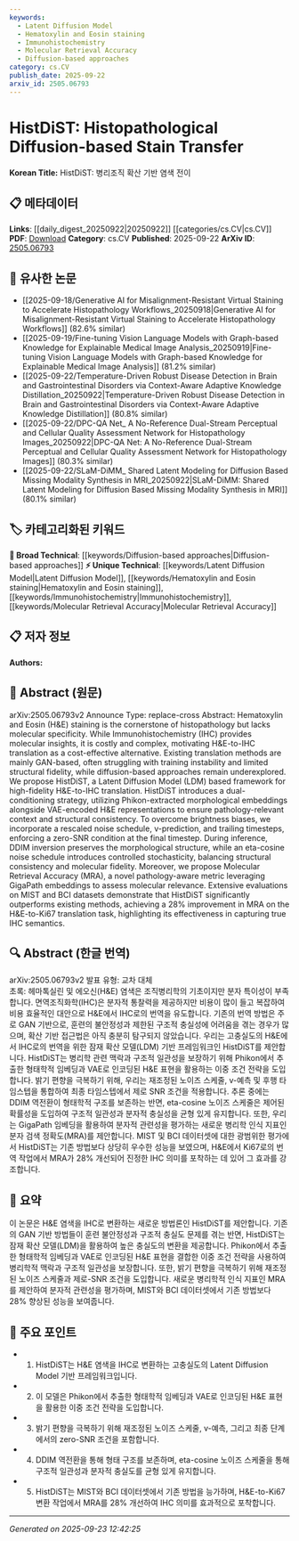 ```yaml
---
keywords:
  - Latent Diffusion Model
  - Hematoxylin and Eosin staining
  - Immunohistochemistry
  - Molecular Retrieval Accuracy
  - Diffusion-based approaches
category: cs.CV
publish_date: 2025-09-22
arxiv_id: 2505.06793
---
```


<!-- KEYWORD_LINKING_METADATA:
{
  "processed_timestamp": "2025-09-23T12:42:25.188113",
  "vocabulary_version": "1.0",
  "selected_keywords": [
    "Latent Diffusion Model",
    "Hematoxylin and Eosin staining",
    "Immunohistochemistry",
    "Molecular Retrieval Accuracy",
    "Diffusion-based approaches"
  ],
  "rejected_keywords": [],
  "similarity_scores": {
    "Latent Diffusion Model": 0.78,
    "Hematoxylin and Eosin staining": 0.75,
    "Immunohistochemistry": 0.72,
    "Molecular Retrieval Accuracy": 0.7,
    "Diffusion-based approaches": 0.68
  },
  "extraction_method": "AI_prompt_based",
  "budget_applied": true,
  "candidates_json": {
    "candidates": [
      {
        "surface": "Latent Diffusion Model",
        "canonical": "Latent Diffusion Model",
        "aliases": [
          "LDM"
        ],
        "category": "unique_technical",
        "rationale": "This represents a novel approach in the paper, crucial for the proposed method's functionality.",
        "novelty_score": 0.85,
        "connectivity_score": 0.65,
        "specificity_score": 0.88,
        "link_intent_score": 0.78
      },
      {
        "surface": "Hematoxylin and Eosin staining",
        "canonical": "Hematoxylin and Eosin staining",
        "aliases": [
          "H&E staining"
        ],
        "category": "unique_technical",
        "rationale": "Central to the paper's focus on histopathology, providing a key context for the translation task.",
        "novelty_score": 0.7,
        "connectivity_score": 0.6,
        "specificity_score": 0.85,
        "link_intent_score": 0.75
      },
      {
        "surface": "Immunohistochemistry",
        "canonical": "Immunohistochemistry",
        "aliases": [
          "IHC"
        ],
        "category": "unique_technical",
        "rationale": "A critical component of the translation task, offering molecular insights that are central to the study.",
        "novelty_score": 0.68,
        "connectivity_score": 0.7,
        "specificity_score": 0.82,
        "link_intent_score": 0.72
      },
      {
        "surface": "Molecular Retrieval Accuracy",
        "canonical": "Molecular Retrieval Accuracy",
        "aliases": [
          "MRA"
        ],
        "category": "unique_technical",
        "rationale": "Introduced as a novel metric in the paper, essential for evaluating the translation's effectiveness.",
        "novelty_score": 0.9,
        "connectivity_score": 0.5,
        "specificity_score": 0.9,
        "link_intent_score": 0.7
      },
      {
        "surface": "Diffusion-based approaches",
        "canonical": "Diffusion-based approaches",
        "aliases": [],
        "category": "broad_technical",
        "rationale": "Represents a broader category of methods explored in the paper, linking to diffusion models.",
        "novelty_score": 0.55,
        "connectivity_score": 0.75,
        "specificity_score": 0.65,
        "link_intent_score": 0.68
      }
    ],
    "ban_list_suggestions": [
      "method",
      "performance",
      "experiment"
    ]
  },
  "decisions": [
    {
      "candidate_surface": "Latent Diffusion Model",
      "resolved_canonical": "Latent Diffusion Model",
      "decision": "linked",
      "scores": {
        "novelty": 0.85,
        "connectivity": 0.65,
        "specificity": 0.88,
        "link_intent": 0.78
      }
    },
    {
      "candidate_surface": "Hematoxylin and Eosin staining",
      "resolved_canonical": "Hematoxylin and Eosin staining",
      "decision": "linked",
      "scores": {
        "novelty": 0.7,
        "connectivity": 0.6,
        "specificity": 0.85,
        "link_intent": 0.75
      }
    },
    {
      "candidate_surface": "Immunohistochemistry",
      "resolved_canonical": "Immunohistochemistry",
      "decision": "linked",
      "scores": {
        "novelty": 0.68,
        "connectivity": 0.7,
        "specificity": 0.82,
        "link_intent": 0.72
      }
    },
    {
      "candidate_surface": "Molecular Retrieval Accuracy",
      "resolved_canonical": "Molecular Retrieval Accuracy",
      "decision": "linked",
      "scores": {
        "novelty": 0.9,
        "connectivity": 0.5,
        "specificity": 0.9,
        "link_intent": 0.7
      }
    },
    {
      "candidate_surface": "Diffusion-based approaches",
      "resolved_canonical": "Diffusion-based approaches",
      "decision": "linked",
      "scores": {
        "novelty": 0.55,
        "connectivity": 0.75,
        "specificity": 0.65,
        "link_intent": 0.68
      }
    }
  ]
}
-->

# HistDiST: Histopathological Diffusion-based Stain Transfer

**Korean Title:** HistDiST: 병리조직 확산 기반 염색 전이

## 📋 메타데이터

**Links**: [[daily_digest_20250922|20250922]] [[categories/cs.CV|cs.CV]]
**PDF**: [Download](https://arxiv.org/pdf/2505.06793.pdf)
**Category**: cs.CV
**Published**: 2025-09-22
**ArXiv ID**: [2505.06793](https://arxiv.org/abs/2505.06793)

## 🔗 유사한 논문
- [[2025-09-18/Generative AI for Misalignment-Resistant Virtual Staining to Accelerate Histopathology Workflows_20250918|Generative AI for Misalignment-Resistant Virtual Staining to Accelerate Histopathology Workflows]] (82.6% similar)
- [[2025-09-19/Fine-tuning Vision Language Models with Graph-based Knowledge for Explainable Medical Image Analysis_20250919|Fine-tuning Vision Language Models with Graph-based Knowledge for Explainable Medical Image Analysis]] (81.2% similar)
- [[2025-09-22/Temperature-Driven Robust Disease Detection in Brain and Gastrointestinal Disorders via Context-Aware Adaptive Knowledge Distillation_20250922|Temperature-Driven Robust Disease Detection in Brain and Gastrointestinal Disorders via Context-Aware Adaptive Knowledge Distillation]] (80.8% similar)
- [[2025-09-22/DPC-QA Net_ A No-Reference Dual-Stream Perceptual and Cellular Quality Assessment Network for Histopathology Images_20250922|DPC-QA Net: A No-Reference Dual-Stream Perceptual and Cellular Quality Assessment Network for Histopathology Images]] (80.3% similar)
- [[2025-09-22/SLaM-DiMM_ Shared Latent Modeling for Diffusion Based Missing Modality Synthesis in MRI_20250922|SLaM-DiMM: Shared Latent Modeling for Diffusion Based Missing Modality Synthesis in MRI]] (80.1% similar)

## 🏷️ 카테고리화된 키워드
**🧠 Broad Technical**: [[keywords/Diffusion-based approaches|Diffusion-based approaches]]
**⚡ Unique Technical**: [[keywords/Latent Diffusion Model|Latent Diffusion Model]], [[keywords/Hematoxylin and Eosin staining|Hematoxylin and Eosin staining]], [[keywords/Immunohistochemistry|Immunohistochemistry]], [[keywords/Molecular Retrieval Accuracy|Molecular Retrieval Accuracy]]

## 📋 저자 정보

**Authors:** 

## 📄 Abstract (원문)

arXiv:2505.06793v2 Announce Type: replace-cross 
Abstract: Hematoxylin and Eosin (H&amp;E) staining is the cornerstone of histopathology but lacks molecular specificity. While Immunohistochemistry (IHC) provides molecular insights, it is costly and complex, motivating H&amp;E-to-IHC translation as a cost-effective alternative. Existing translation methods are mainly GAN-based, often struggling with training instability and limited structural fidelity, while diffusion-based approaches remain underexplored. We propose HistDiST, a Latent Diffusion Model (LDM) based framework for high-fidelity H&amp;E-to-IHC translation. HistDiST introduces a dual-conditioning strategy, utilizing Phikon-extracted morphological embeddings alongside VAE-encoded H&amp;E representations to ensure pathology-relevant context and structural consistency. To overcome brightness biases, we incorporate a rescaled noise schedule, v-prediction, and trailing timesteps, enforcing a zero-SNR condition at the final timestep. During inference, DDIM inversion preserves the morphological structure, while an eta-cosine noise schedule introduces controlled stochasticity, balancing structural consistency and molecular fidelity. Moreover, we propose Molecular Retrieval Accuracy (MRA), a novel pathology-aware metric leveraging GigaPath embeddings to assess molecular relevance. Extensive evaluations on MIST and BCI datasets demonstrate that HistDiST significantly outperforms existing methods, achieving a 28% improvement in MRA on the H&amp;E-to-Ki67 translation task, highlighting its effectiveness in capturing true IHC semantics.

## 🔍 Abstract (한글 번역)

arXiv:2505.06793v2 발표 유형: 교차 대체  
초록: 헤마톡실린 및 에오신(H&E) 염색은 조직병리학의 기초이지만 분자 특이성이 부족합니다. 면역조직화학(IHC)은 분자적 통찰력을 제공하지만 비용이 많이 들고 복잡하여 비용 효율적인 대안으로 H&E에서 IHC로의 번역을 유도합니다. 기존의 번역 방법은 주로 GAN 기반으로, 훈련의 불안정성과 제한된 구조적 충실성에 어려움을 겪는 경우가 많으며, 확산 기반 접근법은 아직 충분히 탐구되지 않았습니다. 우리는 고충실도의 H&E에서 IHC로의 번역을 위한 잠재 확산 모델(LDM) 기반 프레임워크인 HistDiST를 제안합니다. HistDiST는 병리학 관련 맥락과 구조적 일관성을 보장하기 위해 Phikon에서 추출한 형태학적 임베딩과 VAE로 인코딩된 H&E 표현을 활용하는 이중 조건 전략을 도입합니다. 밝기 편향을 극복하기 위해, 우리는 재조정된 노이즈 스케줄, v-예측 및 후행 타임스텝을 통합하여 최종 타임스텝에서 제로 SNR 조건을 적용합니다. 추론 중에는 DDIM 역전환이 형태학적 구조를 보존하는 반면, eta-cosine 노이즈 스케줄은 제어된 확률성을 도입하여 구조적 일관성과 분자적 충실성을 균형 있게 유지합니다. 또한, 우리는 GigaPath 임베딩을 활용하여 분자적 관련성을 평가하는 새로운 병리학 인식 지표인 분자 검색 정확도(MRA)를 제안합니다. MIST 및 BCI 데이터셋에 대한 광범위한 평가에서 HistDiST는 기존 방법보다 상당히 우수한 성능을 보였으며, H&E에서 Ki67로의 번역 작업에서 MRA가 28% 개선되어 진정한 IHC 의미를 포착하는 데 있어 그 효과를 강조합니다.

## 📝 요약

이 논문은 H&E 염색을 IHC로 변환하는 새로운 방법론인 HistDiST를 제안합니다. 기존의 GAN 기반 방법들이 훈련 불안정성과 구조적 충실도 문제를 겪는 반면, HistDiST는 잠재 확산 모델(LDM)을 활용하여 높은 충실도의 변환을 제공합니다. Phikon에서 추출한 형태학적 임베딩과 VAE로 인코딩된 H&E 표현을 결합한 이중 조건 전략을 사용하여 병리학적 맥락과 구조적 일관성을 보장합니다. 또한, 밝기 편향을 극복하기 위해 재조정된 노이즈 스케줄과 제로-SNR 조건을 도입합니다. 새로운 병리학적 인식 지표인 MRA를 제안하여 분자적 관련성을 평가하며, MIST와 BCI 데이터셋에서 기존 방법보다 28% 향상된 성능을 보여줍니다.

## 🎯 주요 포인트

- 1. HistDiST는 H&E 염색을 IHC로 변환하는 고충실도의 Latent Diffusion Model 기반 프레임워크입니다.
- 2. 이 모델은 Phikon에서 추출한 형태학적 임베딩과 VAE로 인코딩된 H&E 표현을 활용한 이중 조건 전략을 도입합니다.
- 3. 밝기 편향을 극복하기 위해 재조정된 노이즈 스케줄, v-예측, 그리고 최종 단계에서의 zero-SNR 조건을 포함합니다.
- 4. DDIM 역전환을 통해 형태 구조를 보존하며, eta-cosine 노이즈 스케줄을 통해 구조적 일관성과 분자적 충실도를 균형 있게 유지합니다.
- 5. HistDiST는 MIST와 BCI 데이터셋에서 기존 방법을 능가하며, H&E-to-Ki67 변환 작업에서 MRA를 28% 개선하여 IHC 의미를 효과적으로 포착합니다.


---

*Generated on 2025-09-23 12:42:25*
